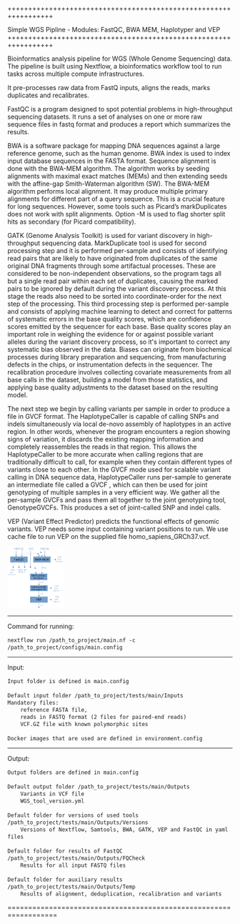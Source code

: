 +++++++++++++++++++++++++++++++++++++++++++++++++++++++++++++++++

Simple WGS Pipline - Modules: FastQC, BWA MEM, Haplotyper and VEP
+++++++++++++++++++++++++++++++++++++++++++++++++++++++++++++++++

Bioinformatics analysis pipeline for WGS (Whole Genome Sequencing) data.
The pipeline is built using Nextflow, a bioinformatics workflow tool to run tasks across multiple compute infrastructures.

It pre-processes raw data from FastQ inputs, aligns the reads, marks duplicates and recalibrates.

FastQC is a program designed to spot potential problems in high-throughput sequencing datasets. 
It runs a set of analyses on one or more raw sequence files in fastq format and produces a report which summarizes the results.

BWA is a software package for mapping DNA sequences against a large reference genome, such as the human genome. 
BWA index is used to index input database sequences in the FASTA format. 
Sequence alignment is done with the BWA-MEM algorithm. The algorithm works by seeding alignments with maximal exact matches (MEMs) and then extending seeds with the affine-gap Smith-Waterman algorithm (SW). The BWA-MEM algorithm performs local alignment. It may produce multiple primary alignments for different part of a query sequence. This is a crucial feature for long sequences. However, some tools such as Picard’s markDuplicates does not work with split alignments. Option -M is used to flag shorter split hits as secondary (for Picard compatibility).

GATK (Genome Analysis Toolkit) is used for variant discovery in high-throughput sequencing data. MarkDuplicate tool is used for second processing step and it is performed per-sample and consists of identifying read pairs that are likely to have originated from duplicates of the same original DNA fragments through some artifactual processes. These are considered to be non-independent observations, so the program tags all but a single read pair within each set of duplicates, causing the marked pairs to be ignored by default during the variant discovery process. At this stage the reads also need to be sorted into coordinate-order for the next step of the processing. 
This third processing step is performed per-sample and consists of applying machine learning to detect and correct for patterns of systematic errors in the base quality scores, which are confidence scores emitted by the sequencer for each base. Base quality scores play an important role in weighing the evidence for or against possible variant alleles during the variant discovery process, so it's important to correct any systematic bias observed in the data. Biases can originate from biochemical processes during library preparation and sequencing, from manufacturing defects in the chips, or instrumentation defects in the sequencer. The recalibration procedure involves collecting covariate measurements from all base calls in the dataset, building a model from those statistics, and applying base quality adjustments to the dataset based on the resulting model. 

The next step we begin by calling variants per sample in order to produce a file in GVCF format. The HaplotypeCaller is capable of calling SNPs and indels simultaneously via local de-novo assembly of haplotypes in an active region. In other words, whenever the program encounters a region showing signs of variation, it discards the existing mapping information and completely reassembles the reads in that region. This allows the HaplotypeCaller to be more accurate when calling regions that are traditionally difficult to call, for example when they contain different types of variants close to each other. In the GVCF mode used for scalable variant calling in DNA sequence data, HaplotypeCaller runs per-sample to generate an intermediate file called a GVCF , which can then be used for joint genotyping of multiple samples in a very efficient way. We gather all the per-sample GVCFs and pass them all together to the joint genotyping tool, GenotypeGVCFs. This produces a set of joint-called SNP and indel calls.

VEP (Variant Effect Predictor) predicts the functional effects of genomic variants. VEP needs some input containing variant positions to run. We use cache file to run VEP on the supplied file homo_sapiens_GRCh37.vcf.

<img src="./docs/Process.png" width="128"/>


-----------------------------------------------------------------
Command for running:

    nextflow run /path_to_project/main.nf -c /path_to_project/configs/main.config

-----------------------------------------------------------------
Input:
    
    Input folder is defined in main.config

    Default input folder /path_to_project/tests/main/Inputs
    Mandatory files: 
        reference FASTA file, 
        reads in FASTQ format (2 files for paired-end reads)
        VCF.GZ file with known polymorphic sites

    Docker images that are used are defined in environment.config

-----------------------------------------------------------------
Output:

    Output folders are defined in main.config

    Default output folder /path_to_project/tests/main/Outputs
        Variants in VCF file
        WGS_tool_version.yml
    
    Default folder for versions of used tools /path_to_project/tests/main/Outputs/Versions
        Versions of Nextflow, Samtools, BWA, GATK, VEP and FastQC in yaml files

    Default folder for results of FastQC /path_to_project/tests/main/Outputs/FQCheck
        Results for all input FASTQ files

    Default folder for auxiliary results /path_to_project/tests/main/Outputs/Temp
        Results of alignment, deduplication, recalibration and variants
==================================================================
